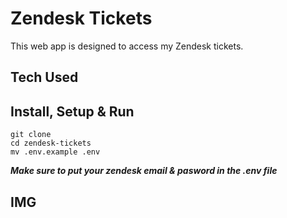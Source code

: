 # Zendesk Tickets 
This web app is designed to access my Zendesk tickets.

## Tech Used

## Install, Setup & Run

```
git clone
cd zendesk-tickets
mv .env.example .env
```
***Make sure to put your zendesk email & pasword in the .env file***

## IMG